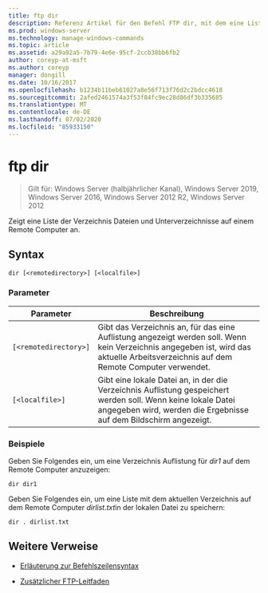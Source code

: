 ```yaml
---
title: ftp dir
description: Referenz Artikel für den Befehl FTP dir, mit dem eine Liste der Verzeichnis Dateien und Unterverzeichnisse auf einem Remote Computer angezeigt wird.
ms.prod: windows-server
ms.technology: manage-windows-commands
ms.topic: article
ms.assetid: a29a92a5-7b79-4e6e-95cf-2ccb38bb6fb2
author: coreyp-at-msft
ms.author: coreyp
manager: dongill
ms.date: 10/16/2017
ms.openlocfilehash: b1234b11beb61027a8e56f713f76d2c2bdcc4618
ms.sourcegitcommit: 2afed2461574a3f53f84fc9ec28d86df3b335685
ms.translationtype: MT
ms.contentlocale: de-DE
ms.lasthandoff: 07/02/2020
ms.locfileid: "85933150"
---
```

# <a name="ftp-dir"></a>ftp dir

> Gilt für: Windows Server (halbjährlicher Kanal), Windows Server 2019, Windows Server 2016, Windows Server 2012 R2, Windows Server 2012

Zeigt eine Liste der Verzeichnis Dateien und Unterverzeichnisse auf einem Remote Computer an.

## <a name="syntax"></a>Syntax

```
dir [<remotedirectory>] [<localfile>]
```

### <a name="parameters"></a>Parameter

| Parameter | Beschreibung |
| ------- | -------- |
| `[<remotedirectory>]` | Gibt das Verzeichnis an, für das eine Auflistung angezeigt werden soll. Wenn kein Verzeichnis angegeben ist, wird das aktuelle Arbeitsverzeichnis auf dem Remote Computer verwendet. |
| `[<localfile>]` | Gibt eine lokale Datei an, in der die Verzeichnis Auflistung gespeichert werden soll. Wenn keine lokale Datei angegeben wird, werden die Ergebnisse auf dem Bildschirm angezeigt. |

### <a name="examples"></a>Beispiele

Geben Sie Folgendes ein, um eine Verzeichnis Auflistung für *dir1* auf dem Remote Computer anzuzeigen:

```
dir dir1
```

Geben Sie Folgendes ein, um eine Liste mit dem aktuellen Verzeichnis auf dem Remote Computer *dirlist.txt*in der lokalen Datei zu speichern:

```
dir . dirlist.txt
```

## <a name="additional-references"></a>Weitere Verweise

- [Erläuterung zur Befehlszeilensyntax](command-line-syntax-key.md)

- [Zusätzlicher FTP-Leitfaden](https://docs.microsoft.com/previous-versions/orphan-topics/ws.10/cc756013(v=ws.10))
